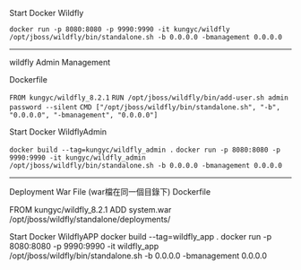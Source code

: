 Start Docker Wildfly

`docker run -p 8080:8080 -p 9990:9990 -it kungyc/wildfly /opt/jboss/wildfly/bin/standalone.sh -b 0.0.0.0 -bmanagement 0.0.0.0`

----------

wildfly Admin Management

Dockerfile

`FROM kungyc/wildfly_8.2.1`
`RUN /opt/jboss/wildfly/bin/add-user.sh admin password --silent`
`CMD ["/opt/jboss/wildfly/bin/standalone.sh", "-b", "0.0.0.0", "-bmanagement", "0.0.0.0"]`


Start Docker WildflyAdmin

`docker build --tag=kungyc/wildfly_admin .`
`docker run -p 8080:8080 -p 9990:9990 -it kungyc/wildfly_admin /opt/jboss/wildfly/bin/standalone.sh -b 0.0.0.0 -bmanagement 0.0.0.0`

---------

Deployment War File (war檔在同一個目錄下)
Dockerfile

FROM kungyc/wildfly_8.2.1
ADD system.war /opt/jboss/wildfly/standalone/deployments/

Start Docker WildflyAPP
docker build --tag=wildfly_app .
docker run -p 8080:8080 -p 9990:9990 -it wildfly_app /opt/jboss/wildfly/bin/standalone.sh -b 0.0.0.0 -bmanagement 0.0.0.0
